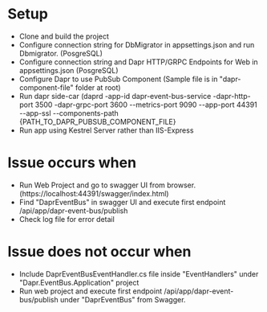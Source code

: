 # Setup
- Clone and build the project
- Configure connection string for DbMigrator in appsettings.json and run Dbmigrator. (PosgreSQL)
- Configure connection string and Dapr HTTP/GRPC Endpoints for Web in appsettings.json (PosgreSQL)
- Configure Dapr to use PubSub Component (Sample file is in "dapr-component-file" folder at root)
- Run dapr side-car (daprd -app-id dapr-event-bus-service -dapr-http-port 3500 -dapr-grpc-port 3600 --metrics-port 9090 --app-port 44391 --app-ssl --components-path {PATH_TO_DAPR_PUBSUB_COMPONENT_FILE}
- Run app using Kestrel Server rather than IIS-Express

# Issue occurs when
- Run Web Project and go to swagger UI from browser. (https://localhost:44391/swagger/index.html)
- Find "DaprEventBus" in swagger UI and execute first endpoint /api/app/dapr-event-bus/publish
- Check log file for error detail

#  Issue does not occur when
- Include DaprEventBusEventHandler.cs file inside "EventHandlers" under "Dapr.EventBus.Application" project
- Run web project and execute first endpoint /api/app/dapr-event-bus/publish under "DaprEventBus" from Swagger.

